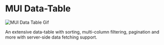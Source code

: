 # MUI Data-Table

![MUI Data Table Gif](https://github.com/WeAreNova/mui-data-table/raw/main/docs/demo-5x.gif)

An extensive data-table with sorting, multi-column filtering, pagination and more with server-side data fetching support.
